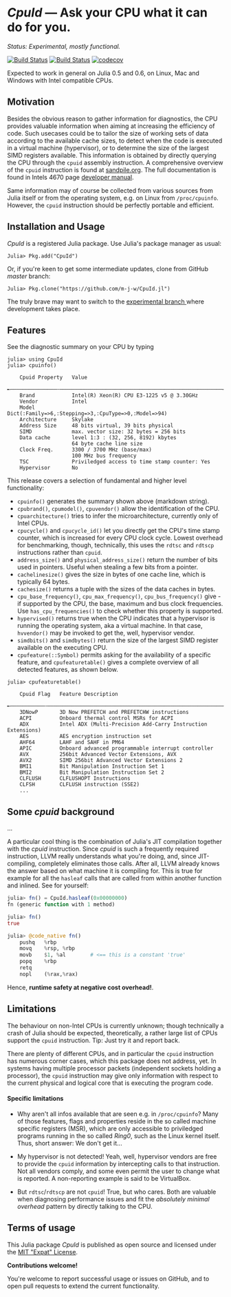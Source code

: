 # *CpuId* — Ask your CPU what it can do for you.

_Status: Experimental, mostly functional._

[![Build Status](https://travis-ci.org/m-j-w/CpuId.jl.svg?branch=master)](https://travis-ci.org/m-j-w/CpuId.jl)
[![Build Status](https://ci.appveyor.com/api/projects/status/q34wl2a441dy87gy?svg=true)](https://ci.appveyor.com/project/m-j-w/cpuid-jl)
[![codecov](https://codecov.io/gh/m-j-w/CpuId.jl/branch/master/graph/badge.svg)](https://codecov.io/gh/m-j-w/CpuId.jl)

Expected to work in general on Julia 0.5 and 0.6, on Linux, Mac and Windows
with Intel compatible CPUs.


## Motivation

Besides the obvious reason to gather information for diagnostics, the CPU
provides valuable information when aiming at increasing the efficiency of code.
Such usecases could be to tailor the size of working sets of data according to
the available cache sizes, to detect when the code is executed in a virtual
machine (hypervisor), or to determine the size of the largest SIMD registers
available.  This information is obtained by directly querying the CPU through
the `cpuid` assembly instruction.  A comprehensive overview of the `cpuid`
instruction is found at [sandpile.org](http://www.sandpile.org/x86/cpuid.htm).
The full documentation is found in Intels 4670 page [developer manual](
http://www.intel.com/content/www/us/en/architecture-and-technology/64-ia-32-architectures-software-developer-manual-325462.html).

Same information may of course be collected from various sources from Julia
itself or from the operating system, e.g. on Linux from `/proc/cpuinfo`.
However, the `cpuid` instruction should be perfectly portable and efficient.


## Installation and Usage

*CpuId* is a registered Julia package. Use Julia's package manager as usual:

    Julia> Pkg.add("CpuId")

Or, if you're keen to get some intermediate updates, clone from GitHub *master*
branch:

    Julia> Pkg.clone("https://github.com/m-j-w/CpuId.jl")

The truly brave may want to switch to the [experimental branch
](https://github.com/m-j-w/CpuId.jl/tree/experimental) where development takes
place.


## Features

See the diagnostic summary on your CPU by typing

```
julia> using CpuId
julia> cpuinfo()

    Cpuid Property   Value
    ╾───────────────╌─────────────────────────────────────────────────────╼
    Brand            Intel(R) Xeon(R) CPU E3-1225 v5 @ 3.30GHz
    Vendor           Intel
    Model            Dict(:Family=>6,:Stepping=>3,:CpuType=>0,:Model=>94)
    Architecture     Skylake
    Address Size     48 bits virtual, 39 bits physical
    SIMD             max. vector size: 32 bytes = 256 bits
    Data cache       level 1:3 : (32, 256, 8192) kbytes
                     64 byte cache line size
    Clock Freq.      3300 / 3700 MHz (base/max)
                     100 MHz bus frequency
    TSC              Priviledged access to time stamp counter: Yes
    Hypervisor       No
```

This release covers a selection of fundamental and higher level functionality:

 - `cpuinfo()` generates the summary shown above (markdown string).
 - `cpubrand()`, `cpumodel()`, `cpuvendor()` allow the identification of the
     CPU.
 - `cpuarchitecture()` tries to infer the microarchitecture, currently only of
     Intel CPUs.
 - `cpucycle()` and `cpucycle_id()` let you directly get the CPU's time stamp
     counter, which is increased for every CPU clock cycle. Lowest overhead for
     benchmarking, though, technically, this uses the `rdtsc` and `rdtscp`
     instructions rather than `cpuid`.
 - `address_size()` and `physical_address_size()` return the number of bits used
     in pointers.  Useful when stealing a few bits from a pointer.
 - `cachelinesize()` gives the size in bytes of one cache line, which is
     typically 64 bytes.
 - `cachesize()` returns a tuple with the sizes of the data caches in bytes.
 - `cpu_base_frequency()`, `cpu_max_frequency()`, `cpu_bus_frequency()` give -
     if supported by the CPU, the base, maximum and bus clock frequencies.
     Use `has_cpu_frequencies()` to check whether this property is supported.
 - `hypervised()` returns true when the CPU indicates that a hypervisor is
     running the operating system, aka a virtual machine.  In that case,
     `hvvendor()` may be invoked to get the, well, hypervisor vendor.
 - `simdbits()` and `simdbytes()` return the size of the largest SIMD register
     available on the executing CPU.
 - `cpufeature(::Symbol)` permits asking for the availability of a specific
     feature, and `cpufeaturetable()` gives a complete overview of all detected
     features, as shown below.

```
julia> cpufeaturetable()

    Cpuid Flag   Feature Description
    ╾───────────╌─────────────────────────────────────────────────────────────╼
    3DNowP       3D Now PREFETCH and PREFETCHW instructions
    ACPI         Onboard thermal control MSRs for ACPI
    ADX          Intel ADX (Multi-Precision Add-Carry Instruction Extensions)
    AES          AES encryption instruction set
    AHF64        LAHF and SAHF in PM64
    APIC         Onboard advanced programmable interrupt controller
    AVX          256bit Advanced Vector Extensions, AVX
    AVX2         SIMD 256bit Advanced Vector Extensions 2
    BMI1         Bit Manipulation Instruction Set 1
    BMI2         Bit Manipulation Instruction Set 2
    CLFLUSH      CLFLUSHOPT Instructions
    CLFSH        CLFLUSH instruction (SSE2)
    ...
```

## Some *cpuid* background

...

A particular cool thing is the combination of Julia's JIT compilation together
with the *cpuid* instruction.  Since *cpuid* is such a frequently required
instruction, LLVM really understands what you're doing, and, since
JIT-compiling, completely eliminates those calls. After all, LLVM already knows
the answer based on what machine it is compiling for.  This is true for example
for all the `hasleaf` calls that are called from within another function and
inlined. See for yourself:

```jl
julia> fn() = CpuId.hasleaf(0x00000000)
fn (generic function with 1 method)

julia> fn()
true

julia> @code_native fn()
    pushq   %rbp
    movq    %rsp, %rbp
    movb    $1, %al        # <== this is a constant 'true'
    popq    %rbp
    retq
    nopl    (%rax,%rax)
```

Hence, **runtime safety at negative cost overhead!**.

## Limitations

The behaviour on non-Intel CPUs is currently unknown; though technically a crash
of Julia should be expected, theoretically, a rather large list of CPUs support
the `cpuid` instruction. Tip: Just try it and report back.

There are plenty of different CPUs, and in particular the `cpuid` instruction
has numerous corner cases, which this package does not address, yet.  In systems
having multiple processor packets (independent sockets holding a processor), the
`cpuid` instruction may give only information with respect to the current
physical and logical core that is executing the program code.

#### Specific limitations

- Why aren't all infos available that are seen e.g. in `/proc/cpuinfo`?
    Many of those features, flags and properties reside in the so called machine
    specific registers (MSR), which are only accessible to priviledged programs
    running in the so called *Ring0*, such as the Linux kernel itself. Thus,
    short answer: We don't get it...

- My hypervisor is not detected!
    Yeah, well, hypervisor vendors are free to provide the `cpuid` information
    by intercepting calls to that instruction.  Not all vendors comply, and some
    even permit the user to change what is reported.  A non-reporting example
    is said to be VirtualBox.

- But `rdtsc`/`rdtscp` are not `cpuid`!
    True, but who cares. Both are valuable when diagnosing performance issues
    and fit the *absolutely minimal overhead* pattern by directly talking to the
    CPU.


## Terms of usage

This Julia package *CpuId* is published as open source and licensed under the
[MIT "Expat" License](./LICENSE.md).


**Contributions welcome!**

You're welcome to report successful usage or issues on GitHub, and to open pull
requests to extend the current functionality.

